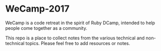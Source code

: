 # WeCamp-2017

WeCamp is a code retreat in the spirit of Ruby DCamp, intended to help people come together as a community.

This repo is a place to collect notes from the various technical and non-technical topics. Please feel free to add resources or notes.